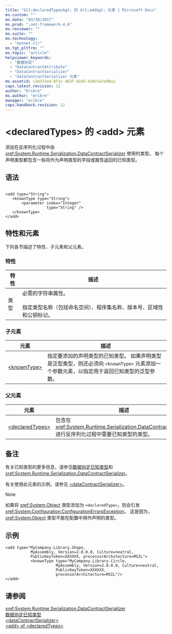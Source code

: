 ```yaml
---
title: "&lt;declaredTypes&gt; 的 &lt;add&gt; 元素 | Microsoft Docs"
ms.custom: ""
ms.date: "03/30/2017"
ms.prod: ".net-framework-4.6"
ms.reviewer: ""
ms.suite: ""
ms.technology: 
  - "dotnet-clr"
ms.tgt_pltfrm: ""
ms.topic: "article"
helpviewer_keywords: 
  - "数据协定"
  - "DataContractAttribute"
  - "DataContractSerializer"
  - "dataContractSerializer 元素"
ms.assetid: c3d37ae4-8f1c-463f-b195-658c5a7e90a1
caps.latest.revision: 12
author: "Erikre"
ms.author: "erikre"
manager: "erikre"
caps.handback.revision: 12
---
```

# &lt;declaredTypes&gt; 的 &lt;add&gt; 元素
添加在反序列化过程中由 <xref:System.Runtime.Serialization.DataContractSerializer> 使用的类型。  每个声明类型都包含一些将作为声明类型的字段或属性返回的已知类型。  
  
## 语法  
  
```  
  
<add type="String">  
   <knownType type="String">  
       <parameter index="Integer"  
                  type="String" />  
   </knownType>  
</add>  
```  
  
## 特性和元素  
 下列各节描述了特性、子元素和父元素。  
  
### 特性  
  
|特性|描述|  
|--------|--------|  
|类型|必需的字符串属性。<br /><br /> 指定类型名称（包括命名空间）、程序集名称、版本号、区域性和公钥标记。|  
  
### 子元素  
  
|元素|描述|  
|--------|--------|  
|[\<knownType\>](../../../../../docs/framework/configure-apps/file-schema/wcf/knowntype.md)|指定要添加的声明类型的已知类型。  如果声明类型是泛型类型，则还必须向 `<knownType>` 元素添加一个参数元素，以指定用于返回已知类型的泛型参数。|  
  
### 父元素  
  
|元素|描述|  
|--------|--------|  
|[\<declaredTypes\>](../../../../../docs/framework/configure-apps/file-schema/wcf/declaredtypes.md)|包含在 <xref:System.Runtime.Serialization.DataContractSerializer> 进行反序列化过程中需要已知类型的类型。|  
  
## 备注  
 有关已知类型的更多信息，请参见[数据协定已知类型](../../../../../docs/framework/wcf/feature-details/data-contract-known-types.md)和 <xref:System.Runtime.Serialization.DataContractSerializer>。  
  
 有关使用此元素的示例，请参见 [\<dataContractSerializer\>](../../../../../docs/framework/configure-apps/file-schema/wcf/datacontractserializer-element.md)。  
  
> [!NOTE]
>  如果将 <xref:System.Object> 类型添加为 `<declaredType>`，则会引发 <xref:System.Configuration.ConfigurationErrorsException>。  这是因为，<xref:System.Object> 类型不能在配置中用作声明的类型。  
  
## 示例  
  
```  
<add type="MyCompany.Library.Shape,   
           MyAssembly, Version=2.0.0.0, Culture=neutral,  
           PublicKeyToken=XXXXXX, processorArchitecture=MSIL">  
           <knownType type="MyCompany.Library.Circle,   
                      MyAssembly, Version=2.0.0.0, Culture=neutral,  
                      PublicKeyToken=XXXXXX,  
                      processorArchitecture=MSIL"/>  
</add>  
```  
  
## 请参阅  
 <xref:System.Runtime.Serialization.DataContractSerializer>   
 [数据协定已知类型](../../../../../docs/framework/wcf/feature-details/data-contract-known-types.md)   
 [\<dataContractSerializer\>](../../../../../docs/framework/configure-apps/file-schema/wcf/datacontractserializer-element.md)   
 [\<add\> of \<declaredTypes\>](../../../../../docs/framework/configure-apps/file-schema/wcf/add-of-declaredtypes-element.md)